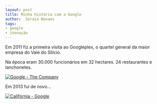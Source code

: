 ```yaml
---
layout: post
title: Minha história com a Google
author:  Soraia Novaes
tags:
- google
- inovação
---
```

Em 2011 fiz a primeira visita ao Googleplex, o quartel general da maior empresa do Vale do Silício.

Na época eram 30.000 funcionários em 32 hectares. 24 restaurantes e lanchonetes.

[![Google - The Company](https://farm6.staticflickr.com/5148/5686317677_01d777cc77.jpg)](https://www.flickr.com/photos/designregional/albums/72157626644847484)

Em 2013 fui de novo...

[![California - Google](https://farm8.staticflickr.com/7281/9181184966_d3538aa2f9.jpg)](https://www.flickr.com/photos/designregional/albums/72157634415764347)

 
